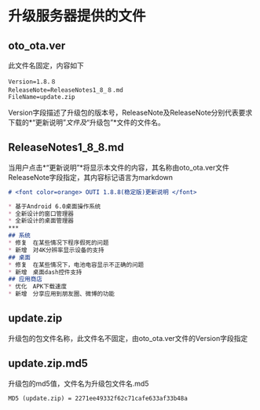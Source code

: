 # 升级服务器提供的文件
## oto_ota.ver
此文件名固定，内容如下
```
Version=1.8.８
ReleaseNote=ReleaseNotes1_8_８.md
FileName=update.zip
```
Version字段描述了升级包的版本号，ReleaseNote及ReleaseNote分别代表要求下载的*“更新说明”*文件及*“升级包”*文件的文件名。
## ReleaseNotes1_8_8.md
当用户点击*“更新说明”*将显示本文件的内容，其名称由oto_ota.ver文件ReleaseNote字段指定，其内容标记语言为markdown
```markdown
# <font color=orange> OUTI 1.8.8(稳定版)更新说明 </font>

* 基于Android 6.0桌面操作系统
* 全新设计的窗口管理器
* 全新设计的桌面管理器
***
## 系统  
* 修复　在某些情况下程序假死的问题  
* 新增　对4K分辨率显示设备的支持  
## 桌面  
* 修复　在某些情况下，电池电容显示不正确的问题  
* 新增　桌面dash控件支持  
## 应用商店  
* 优化　APK下载速度  
* 新增　分享应用到朋友圈、微博的功能　
```
## update.zip
升级包的包文件名称，此文件名不固定，由oto_ota.ver文件的Version字段指定
## update.zip.md5
升级包的md5值，文件名为升级包文件名.md5
```
MD5 (update.zip) = 2271ee49332f62c71cafe633af33b48a
```
